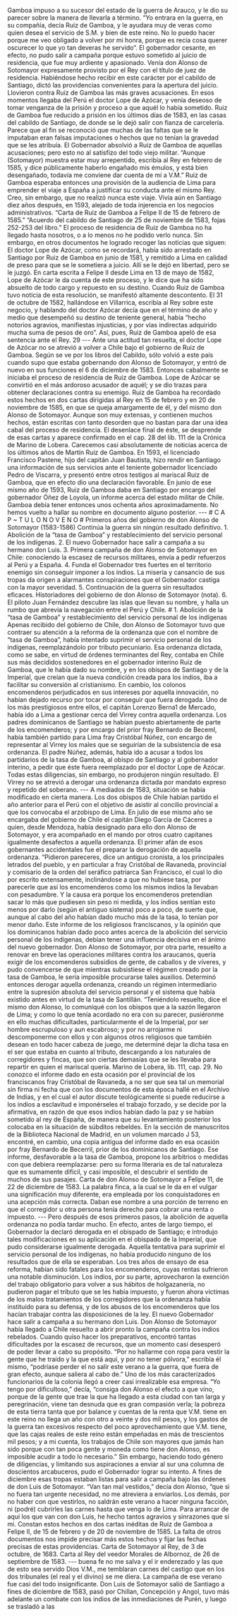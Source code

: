 Gamboa impuso a su sucesor del estado de la guerra de Arauco, y le dio su parecer sobre la manera de llevarla a término. “Yo entrara en la guerra, en su compañía, decía Ruiz de Gamboa, y le ayudara muy de veras como quien desea el servicio de S.M. y bien de este reino. No lo puedo hacer porque me veo obligado a volver por mi honra, porque es recia cosa querer oscurecer lo que yo tan deveras he servido”. El gobernador cesante, en efecto, no pudo salir a campaña porque estuvo sometido al juicio de residencia, que fue muy ardiente y apasionado. Venía don Alonso de Sotomayor expresamente provisto por el Rey con el título de juez de residencia. Habiéndose hecho recibir en este carácter por el cabildo de Santiago, dictó las providencias convenientes para la apertura del juicio. Llovieron contra Ruiz de Gamboa las más graves acusaciones. En esos momentos llegaba del Perú el doctor Lope de Azócar, y venía deseoso de tomar venganza de la prisión y proceso a que aquél lo había sometido. Ruiz de Gamboa fue reducido a prisión en los últimos días de 1583, en las casas del cabildo de Santiago, de donde se le dejó salir con fianza de carcelería. Parece que al fin se reconoció que muchas de las faltas que se le imputaban eran falsas imputaciones o hechos que no tenían la gravedad que se les atribuía. El Gobernador absolvió a Ruiz de Gamboa de aquellas acusaciones; pero esto no al satisfizo del todo viejo militar. “Aunque (Sotomayor) muestra estar muy arrepentido, escribía al Rey en febrero de 1585, y dice públicamente haberlo engañado mis émulos, y está bien desengañado, todavía me conviene dar cuenta de mí a V.M.” Ruiz de Gamboa esperaba entonces una provisión de la audiencia de Lima para emprender el viaje a España a justificar su conducta ante el mismo Rey. Creo, sin embargo, que no realizó nunca este viaje. Vivía aún en Santiago diez años después, en 1593, alejado de toda injerencia en los negocios administrativos. “Carta de Ruiz de Gamboa a Felipe II de 15 de febrero de 1585.” “Acuerdo del cabildo de Santiago de 25 de noviembre de 1583, fojas 252-253 del libro.” El proceso de residencia de Ruiz de Gamboa no ha llegado hasta nosotros, o a lo menos no he podido verlo nunca. Sin embargo, en otros documentos he logrado recoger las noticias que siguen: El doctor Lope de Azócar, como se recordará, había sido arrestado en Santiago por Ruiz de Gamboa en junio de 1581, y remitido a Lima en calidad de preso para que se le sometiera a juicio. Allí se le dejó en libertad, pero se le juzgó. En carta escrita a Felipe II desde Lima en 13 de mayo de 1582, Lope de Azócar le da cuenta de este proceso, y le dice que ha sido absuelto de todo cargo y repuesto en su destino. Cuando Ruiz de Gamboa tuvo noticia de esta resolución, se manifestó altamente descontento. El 31 de octubre de 1582, hallándose en Villarrica, escribía al Rey sobre este negocio, y hablando del doctor Azócar decía que en el término de año y medio que desempeñó su destino de teniente general, había “hecho notorios agravios, manifiestas injusticias, y por vías indirectas adquirido mucha suma de pesos de oro”. Así, pues, Ruiz de Gamboa apeló de esa sentencia ante el Rey. 29 --- Ante una actitud tan resuelta, el doctor Lope de Azócar no se atrevió a volver a Chile bajo el gobierno de Ruiz de Gamboa. Según se ve por los libros del Cabildo, sólo volvió a este país cuando supo que estaba gobernando don Alonso de Sotomayor, y entró de nuevo en sus funciones el 6 de diciembre de 1583. Entonces cabalmente se iniciaba el proceso de residencia de Ruiz de Gamboa. Lope de Azócar se convirtió en el más ardoroso acusador de aquél; y se dio trazas para obtener declaraciones contra su enemigo. Ruiz de Gamboa ha recordado estos hechos en dos cartas dirigidas al Rey en 15 de febrero y en 20 de noviembre de 1585, en que se queja amargamente de él, y del mismo don Alonso de Sotomayor. Aunque son muy extensas, y contienen muchos hechos, están escritas con tanto desorden que no bastan para dar una idea cabal del proceso de residencia. El desenlace final de éste, se desprende de esas cartas y aparece confirmado en el cap. 28 del lib. 111 de la Crónica de Marino de Lobera. Carecemos casi absolutamente de noticias acerca de los últimos años de Martín Ruiz de Gamboa. En 1593, el licenciado Francisco Pastene, hijo del capitán Juan Bautista, hizo rendir en Santiago una información de sus servicios ante el teniente gobernador licenciado Pedro de Viscarra, y presentó entre otros testigos al mariscal Ruiz de Gamboa, que en efecto dio una declaración favorable. En junio de ese mismo año de 1593, Ruiz de Gamboa daba en Santiago por encargo del gobernador Óñez de Loyola, un informe acerca del estado militar de Chile. Gamboa debía tener entonces unos ochenta años aproximadamente. No hemos vuelto a hallar su nombre en documento alguno posterior. --- # C A P ~ T U L O N O V E N O # Primeros años del gobierno de don Alonso de Sotomayor (1583-1586) Continúa la guerra sin ningún resultado definitivo. 1. Abolición de la “tasa de Gamboa” y restablecimiento del servicio personal de los indígenas. 2. El nuevo Gobernador hace salir a campaña a su hermano don Luis. 3. Primera campaña de don Alonso de Sotomayor en Chile: conociendo la escasez de recursos militares, envía a pedir refuerzos al Perú y a España. 4. Funda el Gobernador tres fuertes en el territorio enemigo sin conseguir imponer a los indios. La miseria y cansancio de sus tropas da origen a alarmantes conspiraciones que el Gobernador castiga con la mayor severidad. 5. Continuación de la guerra sin resultados eficaces. Historiadores del gobierno de don Alonso de Sotomayor (nota). 6. El piloto Juan Fernández descubre las islas que llevan su nombre, y halla un rumbo que abrevia la navegación entre el Perú y Chile. # 1. Abolición de la “tasa de Gamboa” y restablecimiento del servicio personal de los indígenas Apenas recibido del gobierno de Chile, don Alonso de Sotomayor tuvo que contraer su atención a la reforma de la ordenanza que con el nombre de “tasa de Gamboa”, había intentado suprimir el servicio personal de los indígenas, reemplazándolo por tributo pecuniario. Esa ordenanza dictada, como se sabe, en virtud de órdenes terminantes del Rey, contaba en Chile sus más decididos sostenedores en el gobernador interino Ruiz de Gamboa, que le había dado su nombre, y en los obispos de Santiago y de la Imperial, que creían que la nueva condición creada para los indios, iba a facilitar su conversión al cristianismo. En cambio, los colonos encomenderos perjudicados en sus intereses por aquella innovación, no habían dejado recurso por tocar por conseguir que fuera derogada. Uno de los más prestigiosos entre ellos, el capitán Lorenzo Berna1 de Mercado, había ido a Lima a gestionar cerca del Virrey contra aquella ordenanza. Los padres dominicanos de Santiago se habían puesto abiertamente de parte de los encomenderos; y por encargo del prior fray Bernardo de Beceml, había también partido para Lima fray Cristóbal Núñez, con encargo de representar al Virrey los males que se seguirían de la subsistencia de esa ordenanza. El padre Núñez, además, había ido a acusar a todos los partidarios de la tasa de Gamboa, al obispo de Santiago y al gobernador interino, a pedir que éste fuera reemplazado por el doctor Lope de Azócar. Todas estas diligencias, sin embargo, no produjeron ningún resultado. El Virrey no se atrevió a derogar una ordenanza dictada por mandato expreso y repetido del soberano. --- A mediados de 1583, situación se había modificado en cierta manera. Los dos obispos de Chile habían partido el año anterior para el Perú con el objetivo de asistir al concilio provincial a que los convocaba el arzobispo de Lima. En julio de ese mismo año se encargaba del gobierno de Chile el capitán Diego García de Cáceres a quien, desde Mendoza, había designado para ello don Alonso de Sotomayor, y era acompañado en el mando por otros cuatro capitanes igualmente desafectos a aquella ordenanza. El primer afán de esos gobernantes accidentales fue el preparar la derogación de aquella ordenanza. “Pidieron pareceres, dice un antiguo cronista, a los principales letrados del pueblo, y en particular a fray Cristóbal de Ravaneda, provincial y comisario de la orden del seráfico patriarca San Francisco, el cual lo dio por escrito extensamente, inclinándose a que no hubiese tasa, por parecerle que así los encomenderos como los mismos indios la llevaban con pesadumbre. Y la causa era porque los encomenderos pretendían sacar lo más que pudiesen sin peso ni medida, y los indios sentían esto menos por darlo (según el antiguo sistema) poco a poco, de suerte que, aunque al cabo del año habían dado mucho más de la tasa, lo tenían por menor daño. Este informe de los religiosos franciscanos, y la opinión que los dominicanos habían dado poco antes acerca de la abolición del servicio personal de los indígenas, debían tener una influencia decisiva en el ánimo del nuevo gobernador. Don Alonso de Sotomayor, por otra parte, resuelto a renovar en breve las operaciones militares contra los araucanos, quería exigir de los encomenderos subsidios de gente, de caballos y de víveres, y pudo convencerse de que mientras subsistiese el régimen creado por la tasa de Gamboa, le sería imposible procurarse tales auxilios. Determinó entonces derogar aquella ordenanza, creando un régimen intermediario entre la supresión absoluta del servicio personal y el sistema que había existido antes en virtud de la tasa de Santillán. “Teniéndolo resuelto, dice el mismo don Alonso, lo comuniqué con los obispos que a la sazón llegaron de Lima; y como lo que tenía acordado no era con su parecer, pusiéronme en ello muchas dificultades, particularmente el de la Imperial, por ser hombre escrupuloso y aun escabroso; y por no arrojarme ni descomponerme con ellos y con algunos otros religiosos que también desean en todo hacer cabeza de juego, me determiné dejar la dicha tasa en el ser que estaba en cuanto al tributo, descargando a los naturales de corregidores y fincas, que son ciertas demasías que se les llevaba para repartir en quien el mariscal quería. Marino de Lobera, lib. 111, cap. 29. No conozco el informe dado en esta ocasión por el provincial de los franciscanos fray Cristóbal de Ravaneda, a no ser que sea tal un memorial sin firma ni fecha que con los documentos de esta época hallé en el Archivo de Indias, y en el cual el autor discute teológicamente si puede reducirse a los indios a esclavitud e imponérseles el trabajo forzado, y se decide por la afirmativa, en razón de que esos indios habían dado la paz y se habían sometido al rey de España, de manera que su levantamiento posterior los colocaba en la situación de súbditos rebeldes. En la sección de manuscritos de la Biblioteca Nacional de Madrid, en un volumen marcado J 53, encontré, en cambio, una copia antigua del informe dado en esa ocasión por fray Bernardo de Becerril, prior de los dominicanos de Santiago. Ese informe, desfavorable a la tasa de Gamboa, propone los arbitrios o medidas con que debiera reemplazarse: pero su forma literaria es de tal naturaleza que es sumamente difícil, y casi imposible, el descubrir el sentido de muchos de sus pasajes. Carta de don Alonso de Sotomayor a Felipe 11, de 22 de diciembre de 1583. La palabra finca, a la cual se le da en el vulgar una significación muy diferente, era empleada por los conquistadores en una acepción más correcta. Daban ese nombre a una porción de terreno en que el corregidor u otra persona tenía derecho para cobrar una renta o impuesto. --- Pero después de esos primeros pasos, la abolición de aquella ordenanza no podía tardar mucho. En efecto, antes de largo tiempo, el Gobernador la declaró derogada en el obispado de Santiago; e introdujo tales modificaciones en su aplicación en el obispado de la Imperial, que pudo considerarse igualmente derogada. Aquella tentativa para suprimir el servicio personal de los indígenas, no había producido ninguno de los resultados que de ella se esperaban. Los tres años de ensayo de esa reforma, habían sido fatales para los encomenderos, cuyas rentas sufrieron una notable disminución. Los indios, por su parte, aprovecharon la exención del trabajo obligatorio para volver a sus hábitos de holgazanería, no pudieron pagar el tributo que se les había impuesto, y fueron ahora víctimas de los malos tratamientos de los corregidores que la ordenanza había instituido para su defensa, y de los abusos de los encomenderos que los hacían trabajar contra las disposiciones de la ley. El nuevo Gobernador hace salir a campaña a su hermano don Luis. Don Alonso de Sotomayor había llegado a Chile resuelto a abrir pronto la campaña contra los indios rebelados. Cuando quiso hacer los preparativos, encontró tantas dificultades por la escasez de recursos, que un momento casi desesperó de poder llevar a cabo su propósito. “Por no hallarme con ropa para vestir la gente que he traído y la que está aquí, y por no tener pólvora,” escribía él mismo, “podríase perder el no salir este verano a la guerra, que fuera de gran efecto, aunque saliera al cabo de.” Uno de los más caracterizados funcionarios de la colonia llegó a creer casi irrealizable esa empresa. “Yo tengo por dificultoso,” decía, “consiga don Alonso el efecto a que vino, porque de la gente que trae la que ha llegado a esta ciudad con tan larga y peregrinación, viene tan desnuda que es gran compasión verla; la pobreza de esta tierra tanta que por balance y cuentas de la renta que V.M. tiene en este reino no llega un año con otro a veinte y dos mil pesos, y los gastos de la guerra tan excesivos respecto del poco aprovechamiento que V.M. tiene, que las cajas reales de este reino están empeñadas en más de trescientos mil pesos; y a mi cuenta, los trabajos de Chile son mayores que jamás han sido porque con tan poca gente y moneda como tiene don Alonso, es imposible acudir a todo lo necesario.” Sin embargo, haciendo todo género de diligencias, y limitando sus aspiraciones a enviar al sur una columna de doscientos arcabuceros, pudo el Gobernador lograr su intento. A fines de diciembre esas tropas estaban listas para salir a campaña bajo las órdenes de don Luis de Sotomayor. “Van tan mal vestidos,” decía don Alonso, “que si no fuera tan urgente necesidad, no me atreviera a enviarlos. Los demás, por no haber con que vestirlos, no saldrán este verano a hacer ninguna facción, ni (podré) cubrirles las carnes hasta que venga lo de Lima. Para arrancar de aquí los que van con don Luis, he hecho tantos agravios y sinrazones que si mi. Constan estos hechos en dos cartas inéditas de Ruiz de Gamboa a Felipe II, de 15 de febrero y de 20 de noviembre de 1585. La falta de otros documentos nos impide precisar más estos hechos y fijar las fechas precisas de estas providencias. Carta de Sotomayor al Rey, de 3 de octubre, de 1683. Carta al Rey del veedor Morales de Albornoz, de 26 de septiembre de 1583. --- buena fe no me salva y el ir enderezado y las que de esto sea servido Dios V.M., me temblaran carnes del castigo que en los dos tribunales (el real y el divino) se me diera. La campaña de ese verano fue casi del todo insignificante. Don Luis de Sotomayor salió de Santiago a fines de diciembre de 1583, pasó por Chillan, Concepción y Angol, tuvo más adelante un combate con los indios de las inmediaciones de Purén, y luego se trasladó a las